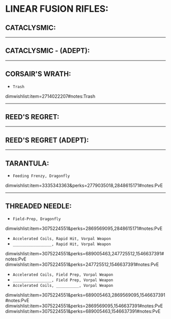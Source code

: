 # LINEAR FUSION RIFLES:

## CATACLYSMIC:

---

## CATACLYSMIC - (ADEPT):

---

## CORSAIR'S WRATH:

-   `Trash`

dimwishlist:item=2714022207#notes:Trash

---

## REED'S REGRET:

---

## REED'S REGRET (ADEPT):

---

## TARANTULA:

-   `Feeding Frenzy, Dragonfly`

dimwishlist:item=3335343363&perks=2779035018,2848615171#notes:PvE

---

## THREADED NEEDLE:

-   `Field-Prep, Dragonfly`

dimwishlist:item=3075224551&perks=2869569095,2848615171#notes:PvE

-   `Accelerated Coils, Rapid Hit, Vorpal Weapon`
-   `_________________, Rapid Hit, Vorpal Weapon`

dimwishlist:item=3075224551&perks=689005463,247725512,1546637391#notes:PvE  
dimwishlist:item=3075224551&perks=247725512,1546637391#notes:PvE

-   `Accelerated Coils, Field Prep, Vorpal Weapon`
-   `_________________, Field Prep, Vorpal Weapon`
-   `Accelerated Coils, __________, Vorpal Weapon`

dimwishlist:item=3075224551&perks=689005463,2869569095,1546637391#notes:PvE  
dimwishlist:item=3075224551&perks=2869569095,1546637391#notes:PvE  
dimwishlist:item=3075224551&perks=689005463,1546637391#notes:PvE
